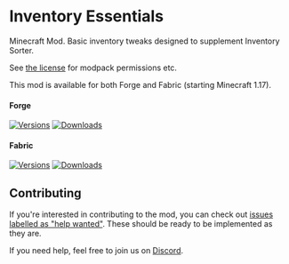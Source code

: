 # Inventory Essentials

Minecraft Mod. Basic inventory tweaks designed to supplement Inventory Sorter.

See [the license](LICENSE) for modpack permissions etc.

This mod is available for both Forge and Fabric (starting Minecraft 1.17).

#### Forge

[![Versions](http://cf.way2muchnoise.eu/versions/368825_latest.svg)](https://www.curseforge.com/minecraft/mc-mods/inventory-essentials)
[![Downloads](http://cf.way2muchnoise.eu/full_368825_downloads.svg)](https://www.curseforge.com/minecraft/mc-mods/inventory-essentials)

#### Fabric

[![Versions](http://cf.way2muchnoise.eu/versions/547699_latest.svg)](https://www.curseforge.com/minecraft/mc-mods/inventory-essentials-fabric)
[![Downloads](http://cf.way2muchnoise.eu/full_547699_downloads.svg)](https://www.curseforge.com/minecraft/mc-mods/inventory-essentials-fabric)

## Contributing

If you're interested in contributing to the mod, you can check
out [issues labelled as "help wanted"](https://github.com/TwelveIterationMods/InventoryEssentials/issues?q=is%3Aopen+is%3Aissue+label%3A%22help+wanted%22). 
These should be ready to be implemented as they are.

If you need help, feel free to join us on [Discord](https://discord.gg/scGAfXC).
